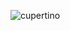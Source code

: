 ![cupertino](https://user-images.githubusercontent.com/59291488/174441967-12c640e4-4b53-4238-af8f-9fd5889ef235.jpg)
